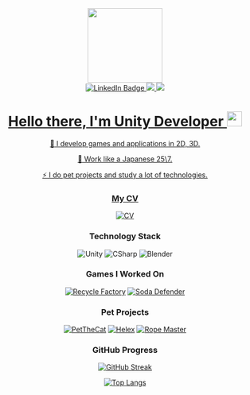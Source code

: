 <div id="header" align="center">
  <img src="https://media.giphy.com/media/edcqYHlnPKJrC6ZBbA/giphy.gif" width="150"/>
</div>

<div id="badges" align="center">
<a href="https://www.linkedin.com/in/dima-romanovich-8747551a2/">
  <img src="https://img.shields.io/badge/LinkedIn-blue?style=for-the-badge&logo=linkedin&logoColor=white" alt="LinkedIn Badge"/>
  </a>
  <a href="https://t.me/r8nes">
  <img src="https://img.shields.io/badge/-Telegram-123456?style=for-the-badge&logo=telegram"/>
  </a>
  <a href="https://vk.com/unmask.unmasked">
  <img src="https://img.shields.io/badge/-VK-123456?style=for-the-badge&logo=vk&logoColor=318CE7"/>
 </div>
  
<div id="badges" align="center">
<img src="https://komarev.com/ghpvc/?username=r8nes&style=flat-square&color=blue" alt=""/>

<h1>
  Hello there, I'm Unity Developer
  <img src="https://media.giphy.com/media/hvRJCLFzcasrR4ia7z/giphy.gif" width="30px"/>
</h1>

:telescope: I develop games and applications in 2D, 3D.

:seedling: Work like a Japanese 25\7.

:zap: I do pet projects and study a lot of technologies.

</div>

<div align="center">

### My CV

[![CV](https://img.shields.io/badge/-CV_Dmitriy-123456?style=for-the-badge&logo=GoogleMessages)](https://drive.google.com/file/d/1SutVr3vgkTQFIxNZEUu75hd7JZXtdF5_/view?usp=share_link/)


### Technology Stack

![Unity](https://img.shields.io/badge/-Unity-123456?style=for-the-badge&logo=unity)
![CSharp](https://img.shields.io/badge/-CSharp-123456?style=for-the-badge&logo=csharp&logoColor=37E1FF)
![Blender](https://img.shields.io/badge/-Blender-123456?style=for-the-badge&logo=blender&logoColor=F4CA16)

### Games I Worked On
[![Recycle Factory](https://img.shields.io/badge/-Recycle_Factory-123456?style=for-the-badge&logo=GooglePlay)](https://play.google.com/store/apps/details?id=com.cyrm.recyclefactory&hl=en&gl=US&pli=1)
[![Soda Defender](https://img.shields.io/badge/-Soda_Defender-123456?style=for-the-badge&logo=GooglePlay)](https://play.google.com/store/apps/details?id=com.CyberRom.SodaDefender&hl=en&gl=US)

### Pet Projects

[![PetTheCat](https://img.shields.io/badge/-Pet_The_Cat-123456?style=for-the-badge&logo=GitHub)](https://github.com/r8nes/Cat_Life_Project_1)
[![Helex](https://img.shields.io/badge/-Helex-123456?style=for-the-badge&logo=GitHub)](https://github.com/r8nes/Helix_Project_2)
[![Rope Master](https://img.shields.io/badge/-Rope_Master-123456?style=for-the-badge&logo=GitHub)](https://github.com/r8nes/Rope_Project_4)

### GitHub Progress

[![GitHub Streak](https://github-readme-streak-stats.herokuapp.com?user=r8nes&theme=darcula&hide_border=true&border_radius=1)](https://git.io/streak-stats)

[![Top Langs](https://github-readme-stats.vercel.app/api/top-langs/?username=r8nes&layout=compact&theme=vision-friendly-dark)](https://github.com/anuraghazra/github-readme-stats)
</div>

